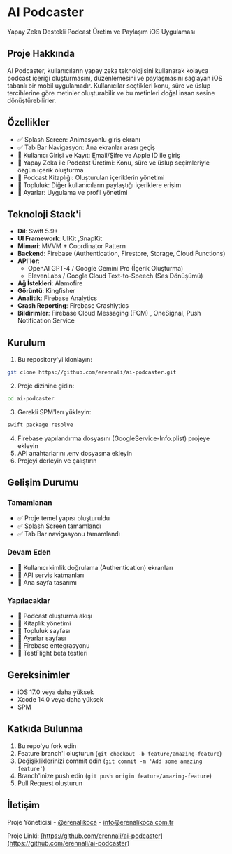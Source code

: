 # AI Podcaster

Yapay Zeka Destekli Podcast Üretim ve Paylaşım iOS Uygulaması

## Proje Hakkında

AI Podcaster, kullanıcıların yapay zeka teknolojisini kullanarak kolayca podcast içeriği oluşturmasını, düzenlemesini ve paylaşmasını sağlayan iOS tabanlı bir mobil uygulamadır. Kullanıcılar seçtikleri konu, süre ve üslup tercihlerine göre metinler oluşturabilir ve bu metinleri doğal insan sesine dönüştürebilirler.

## Özellikler

- ✅ Splash Screen: Animasyonlu giriş ekranı
- ✅ Tab Bar Navigasyon: Ana ekranlar arası geçiş
- 🔄 Kullanıcı Girişi ve Kayıt: Email/Şifre ve Apple ID ile giriş
- 🔄 Yapay Zeka ile Podcast Üretimi: Konu, süre ve üslup seçimleriyle özgün içerik oluşturma
- 🔄 Podcast Kitaplığı: Oluşturulan içeriklerin yönetimi
- 🔄 Topluluk: Diğer kullanıcıların paylaştığı içeriklere erişim
- 🔄 Ayarlar: Uygulama ve profil yönetimi

## Teknoloji Stack'i

- **Dil**: Swift 5.9+
- **UI Framework**: UIKit ,SnapKit
- **Mimari**: MVVM + Coordinator Pattern
- **Backend**: Firebase (Authentication, Firestore, Storage, Cloud Functions)
- **API'ler**:
  - OpenAI GPT-4 / Google Gemini Pro (İçerik Oluşturma)
  - ElevenLabs / Google Cloud Text-to-Speech (Ses Dönüşümü)
- **Ağ İstekleri**: Alamofire
- **Görüntü**: Kingfisher
- **Analitik**: Firebase Analytics
- **Crash Reporting**: Firebase Crashlytics
- **Bildirimler**: Firebase Cloud Messaging (FCM) , OneSignal, Push Notification Service

## Kurulum

1. Bu repository'yi klonlayın:
```bash
git clone https://github.com/erennali/ai-podcaster.git
```

2. Proje dizinine gidin:
```bash
cd ai-podcaster
```

3. Gerekli SPM'lerı yükleyin:
```bash
swift package resolve
```
4. Firebase yapılandırma dosyasını (GoogleService-Info.plist) projeye ekleyin
5. API anahtarlarını .env dosyasına ekleyin
6. Projeyi derleyin ve çalıştırın



## Gelişim Durumu

### Tamamlanan
- ✅ Proje temel yapısı oluşturuldu
- ✅ Splash Screen tamamlandı
- ✅ Tab Bar navigasyonu tamamlandı

### Devam Eden
- 🔄 Kullanıcı kimlik doğrulama (Authentication) ekranları
- 🔄 API servis katmanları
- 🔄 Ana sayfa tasarımı

### Yapılacaklar
- 📝 Podcast oluşturma akışı
- 📝 Kitaplık yönetimi
- 📝 Topluluk sayfası
- 📝 Ayarlar sayfası
- 📝 Firebase entegrasyonu
- 📝 TestFlight beta testleri

## Gereksinimler

- iOS 17.0 veya daha yüksek
- Xcode 14.0 veya daha yüksek
- SPM

## Katkıda Bulunma

1. Bu repo'yu fork edin
2. Feature branch'i oluşturun (`git checkout -b feature/amazing-feature`)
3. Değişikliklerinizi commit edin (`git commit -m 'Add some amazing feature'`)
4. Branch'inize push edin (`git push origin feature/amazing-feature`)
5. Pull Request oluşturun


## İletişim

Proje Yöneticisi - [@erenalikoca](https://twitter.com/erenalikoca) - info@erenalikoca.com.tr

Proje Linki: [https://github.com/erennali/ai-podcaster](https://github.com/erennali/ai-podcaster)